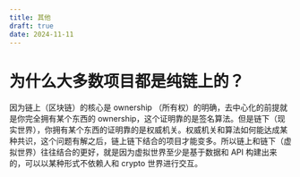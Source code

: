 ```yaml
---
title: 其他
draft: true
date: 2024-11-11
---
```

# 为什么大多数项目都是纯链上的？

因为链上（区块链）的核心是 ownership （所有权）的明确，去中心化的前提就是你完全拥有某个东西的 ownership，这个证明靠的是签名算法。但是链下（现实世界），你拥有某个东西的证明靠的是权威机关。权威机关和算法如何能达成某种共识，这个问题有解之后，链上链下结合的项目才能变多。所以链上和链下（虚拟世界）往往结合的更好，就是因为虚拟世界至少是基于数据和 API 构建出来的，可以以某种形式不依赖人和 crypto 世界进行交互。